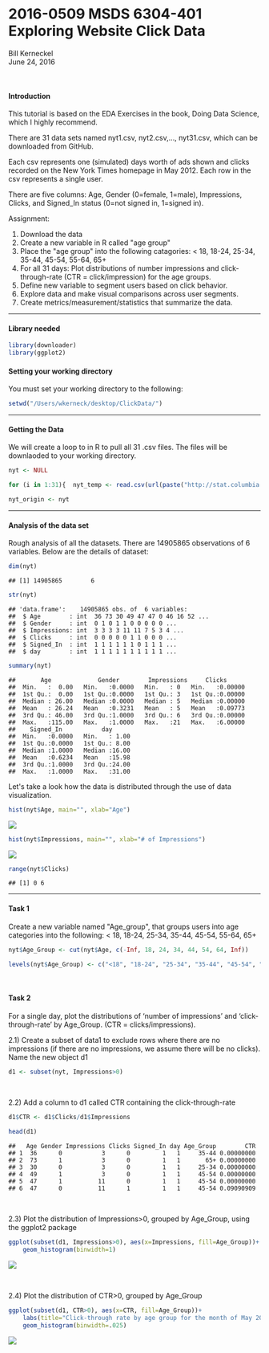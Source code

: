 # 2016-0509 MSDS 6304-401 Exploring Website Click Data
Bill Kerneckel  
June 24, 2016  

<br>

#### Introduction


This tutorial is based on the EDA Exercises in the book, Doing Data Science, which I highly recommend.

There are 31 data sets named nyt1.csv, nyt2.csv,…, nyt31.csv, which can be downloaded from GitHub.

Each csv represents one (simulated) days worth of ads shown and clicks recorded on the New York Times homepage in May 2012. Each row in the csv represents a single user.

There are five columns: Age, Gender (0=female, 1=male), Impressions, Clicks, and Signed_In status (0=not signed in, 1=signed in).

Assignment:

1. Download the data
2. Create a new variable in R called "age group"
3. Place the "age group" into the following catagories: < 18, 18-24, 25-34, 35-44, 45-54, 55-64, 65+
4. For all 31 days: Plot distributions of number impressions and click-through-rate (CTR = click/impression) for the age groups.
5. Define new variable to segment users based on click behavior.
6. Explore data and make visual comparisons across user segments.
7. Create metrics/measurement/statistics that summarize the data.


****************************
#### Library needed


```r
library(downloader)
library(ggplot2)
```

#### Setting your working directory

You must set your working directory to the following:


```r
setwd("/Users/wkerneck/desktop/ClickData/")
```


****************************

#### Getting the Data

We will create a loop to in R to pull all 31 .csv files. The files will be downlaoded to your working directory.


```r
nyt <- NULL

for (i in 1:31){  nyt_temp <- read.csv(url(paste("http://stat.columbia.edu/~rachel/datasets/nyt",i,".csv",sep="")));  nyt_temp$day <- i;  nyt <- rbind(nyt,nyt_temp)}

nyt_origin <- nyt
```


****************************


#### Analysis of the data set

Rough analysis of all the datasets. There are 14905865 observations of 6 variables. Below are the details of dataset:



```r
dim(nyt)
```

```
## [1] 14905865        6
```

```r
str(nyt)
```

```
## 'data.frame':	14905865 obs. of  6 variables:
##  $ Age        : int  36 73 30 49 47 47 0 46 16 52 ...
##  $ Gender     : int  0 1 0 1 1 0 0 0 0 0 ...
##  $ Impressions: int  3 3 3 3 11 11 7 5 3 4 ...
##  $ Clicks     : int  0 0 0 0 0 1 1 0 0 0 ...
##  $ Signed_In  : int  1 1 1 1 1 1 0 1 1 1 ...
##  $ day        : int  1 1 1 1 1 1 1 1 1 1 ...
```

```r
summary(nyt)
```

```
##       Age             Gender        Impressions     Clicks       
##  Min.   :  0.00   Min.   :0.0000   Min.   : 0   Min.   :0.00000  
##  1st Qu.:  0.00   1st Qu.:0.0000   1st Qu.: 3   1st Qu.:0.00000  
##  Median : 26.00   Median :0.0000   Median : 5   Median :0.00000  
##  Mean   : 26.24   Mean   :0.3231   Mean   : 5   Mean   :0.09773  
##  3rd Qu.: 46.00   3rd Qu.:1.0000   3rd Qu.: 6   3rd Qu.:0.00000  
##  Max.   :115.00   Max.   :1.0000   Max.   :21   Max.   :6.00000  
##    Signed_In           day       
##  Min.   :0.0000   Min.   : 1.00  
##  1st Qu.:0.0000   1st Qu.: 8.00  
##  Median :1.0000   Median :16.00  
##  Mean   :0.6234   Mean   :15.98  
##  3rd Qu.:1.0000   3rd Qu.:24.00  
##  Max.   :1.0000   Max.   :31.00
```


Let's take a look how the data is distributed through the use of data visualization.



```r
hist(nyt$Age, main="", xlab="Age")
```

![](README_files/figure-html/unnamed-chunk-5-1.png)<!-- -->


```r
hist(nyt$Impressions, main="", xlab="# of Impressions")
```

![](README_files/figure-html/unnamed-chunk-6-1.png)<!-- -->


```r
range(nyt$Clicks)
```

```
## [1] 0 6
```

****************************


#### Task 1

Create a new variable named "Age_group", that groups users into age categories into the following: < 18, 18-24, 25-34, 35-44, 45-54, 55-64, 65+


```r
nyt$Age_Group <- cut(nyt$Age, c(-Inf, 18, 24, 34, 44, 54, 64, Inf))

levels(nyt$Age_Group) <- c("<18", "18-24", "25-34", "35-44", "45-54", "55-64", "65+")
```

<br>

#### Task 2

For a single day, plot the distributions of ‘number of impressions’ and ‘click-through-rate’ by Age_Group. (CTR = clicks/impressions).

2.1) Create a subset of data1 to exclude rows where there are no impressions (if there are no impressions, we assume there will be no clicks). Name the new object d1


```r
d1 <- subset(nyt, Impressions>0)
```

<br>

2.2) Add a column to d1 called CTR containing the click-through-rate


```r
d1$CTR <- d1$Clicks/d1$Impressions

head(d1)
```

```
##   Age Gender Impressions Clicks Signed_In day Age_Group        CTR
## 1  36      0           3      0         1   1     35-44 0.00000000
## 2  73      1           3      0         1   1       65+ 0.00000000
## 3  30      0           3      0         1   1     25-34 0.00000000
## 4  49      1           3      0         1   1     45-54 0.00000000
## 5  47      1          11      0         1   1     45-54 0.00000000
## 6  47      0          11      1         1   1     45-54 0.09090909
```

<br>

2.3) Plot the distribution of Impressions>0, grouped by Age_Group, using the ggplot2 package


```r
ggplot(subset(d1, Impressions>0), aes(x=Impressions, fill=Age_Group))+
    geom_histogram(binwidth=1)
```

![](README_files/figure-html/unnamed-chunk-11-1.png)<!-- -->

<br>

2.4) Plot the distribution of CTR>0, grouped by Age_Group


```r
ggplot(subset(d1, CTR>0), aes(x=CTR, fill=Age_Group))+
    labs(title="Click-through rate by age group for the month of May 2012")+
    geom_histogram(binwidth=.025)
```

![](README_files/figure-html/unnamed-chunk-12-1.png)<!-- -->
